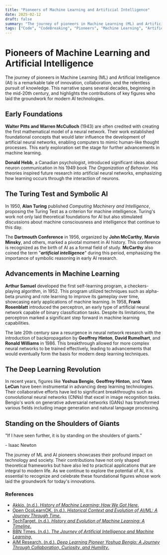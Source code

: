 ```yaml
---
title: "Pioneers of Machine Learning and Artificial Intelligence"
date: 2025-02-12
draft: false
summary: "The journey of pioneers in Machine Learning (ML) and Artificial Intelligence (AI) is a remarkable tale of innovation, collaboration, and the relentless pursuit of knowledge."
tags: ["Code", "CodeBreaking", "Pioneers", "Machine Learning", "Artificial Intelligence", "Deep Learning", "ML", "AI", "Neural Networks"]
---
```


# Pioneers of Machine Learning and Artificial Intelligence

The journey of pioneers in Machine Learning (ML) and Artificial Intelligence (AI) is a remarkable tale of innovation, collaboration, and the relentless pursuit of knowledge. This narrative spans several decades, beginning in the mid-20th century, and highlights the contributions of key figures who laid the groundwork for modern AI technologies.

## Early Foundations

**Walter Pitts and Warren McCulloch** (1943) are often credited with creating the first mathematical model of a neural network. Their work established foundational concepts that would later influence the development of artificial neural networks, enabling computers to mimic human-like thought processes. This early exploration set the stage for further advancements in machine learning.

**Donald Hebb**, a Canadian psychologist, introduced significant ideas about neuron communication in his 1949 book *The Organization of Behavior*. His theories inspired future research into artificial neural networks, emphasizing how learning occurs through the interaction of neurons.

## The Turing Test and Symbolic AI

In 1950, **Alan Turing** published *Computing Machinery and Intelligence*, proposing the Turing Test as a criterion for machine intelligence. Turing's work not only laid theoretical foundations for AI but also stimulated discussions about machine consciousness and intelligence that continue to this day.

The **Dartmouth Conference** in 1956, organized by **John McCarthy**, **Marvin Minsky**, and others, marked a pivotal moment in AI history. This conference is recognized as the birth of AI as a formal field of study. **McCarthy** also coined the term "***artificial intelligence***" during this period, emphasizing the importance of symbolic reasoning in early AI research.

## Advancements in Machine Learning

**Arthur Samuel** developed the first self-learning program, a checkers-playing algorithm, in 1952. This program utilized techniques such as alpha-beta pruning and rote learning to improve its gameplay over time, showcasing early applications of machine learning. In 1958, **Frank Rosenblatt** introduced the perceptron, an early type of artificial neural network capable of binary classification tasks. Despite its limitations, the perceptron marked a significant step forward in machine learning capabilities.

The late 20th century saw a resurgence in neural network research with the introduction of backpropagation by **Geoffrey Hinton**, **David Rumelhart**, and **Ronald Williams** in 1986. This breakthrough allowed for more complex neural networks to be trained effectively, leading to advancements that would eventually form the basis for modern deep learning techniques.

## The Deep Learning Revolution

In recent years, figures like **Yoshua Bengio**, **Geoffrey Hinton**, and **Yann LeCun** have been instrumental in advancing deep learning technologies. Their collaborative efforts have led to significant breakthroughs such as convolutional neural networks (CNNs) that excel in image recognition tasks. Bengio's work on generative adversarial networks (GANs) has transformed various fields including image generation and natural language processing.

## Standing on the Shoulders of Giants

"If I have seen further, it is by standing on the shoulders of giants." 

\- Isaac Newton

The journey of ML and AI pioneers showcases their profound impact on technology and society. Their contributions have not only shaped theoretical frameworks but have also led to practical applications that are integral to modern life. As we continue to explore the potential of AI, it is essential to recognize and celebrate these foundational figures whose work laid the groundwork for today's innovations.

### References

- [Akkio. (n.d.). *History of Machine Learning: How We Got Here*.](https://www.akkio.com/post/history-of-machine-learning)
- [Open OcoLearnOK. (n.d.). *Historical Context and Evolution of AI/ML: A Journey Through Time*.](https://open.ocolearnok.org/aibusinessapplications/chapter/chapter-2-historical-context-and-evolution-of-ai-ml-a-journey-through-time/)
- [TechTarget. (n.d.). *History and Evolution of Machine Learning: A Timeline*.](https://www.techtarget.com/whatis/A-Timeline-of-Machine-Learning-History)
- [BBN Times. (n.d.). *The Journey of Artificial Intelligence and Machine Learning*.](https://www.bbntimes.com/science/the-journey-of-artificial-intelligence-and-machine-learning)
- [AIM Research. (n.d.). *Deep Learning Pioneer Yoshua Bengio: A Journey Through Collaboration, Curiosity, and Humility*.](https://aimresearch.co/cdo-insights/deep-learning-pioneer-yoshua-bengio-a-journey-through-collaboration-curiosity-and-humility)

